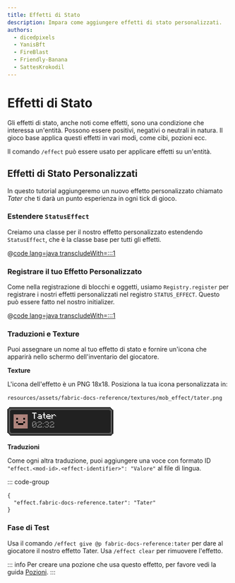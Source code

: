 ```yaml
---
title: Effetti di Stato
description: Impara come aggiungere effetti di stato personalizzati.
authors:
  - dicedpixels
  - YanisBft
  - FireBlast
  - Friendly-Banana
  - SattesKrokodil
---
```


<!-- Couldn't find GitHub usernames for: siglong, tao0lu  -->

# Effetti di Stato

Gli effetti di stato, anche noti come effetti, sono una condizione che interessa un'entità. Possono essere positivi, negativi o neutrali in natura. Il gioco base applica questi effetti in vari modi, come cibi, pozioni ecc.

Il comando `/effect` può essere usato per applicare effetti su un'entità.

## Effetti di Stato Personalizzati

In questo tutorial aggiungeremo un nuovo effetto personalizzato chiamato _Tater_ che ti darà un punto esperienza in ogni tick di gioco.

### Estendere `StatusEffect`

Creiamo una classe per il nostro effetto personalizzato estendendo `StatusEffect`, che è la classe base per tutti gli effetti.

@[code lang=java transcludeWith=:::1](@/reference/latest/src/main/java/com/example/docs/effect/TaterEffect.java)

### Registrare il tuo Effetto Personalizzato

Come nella registrazione di blocchi e oggetti, usiamo `Registry.register` per registrare i nostri effetti personalizzati nel registro `STATUS_EFFECT`. Questo può essere fatto nel nostro initializer.

@[code lang=java transcludeWith=:::1](@/reference/latest/src/main/java/com/example/docs/effect/FabricDocsReferenceEffects.java)

### Traduzioni e Texture

Puoi assegnare un nome al tuo effetto di stato e fornire un'icona che apparirà nello schermo dell'inventario del giocatore.

**Texture**

L'icona dell'effetto è un PNG 18x18. Posiziona la tua icona personalizzata in:

```:no-line-numbers
resources/assets/fabric-docs-reference/textures/mob_effect/tater.png
```

![Effetto nell'inventario del giocatore](/assets/develop/tater-effect.png)

**Traduzioni**

Come ogni altra traduzione, puoi aggiungere una voce con formato ID `"effect.<mod-id>.<effect-identifier>": "Valore"` al file di lingua.

::: code-group

```json[assets/fabric-docs-reference/lang/en_us.json]
{
  "effect.fabric-docs-reference.tater": "Tater"
}
```

### Fase di Test

Usa il comando `/effect give @p fabric-docs-reference:tater` per dare al giocatore il nostro effetto Tater. Usa `/effect clear` per rimuovere l'effetto.

::: info
Per creare una pozione che usa questo effetto, per favore vedi la guida [Pozioni](../items/potions.md).
:::
